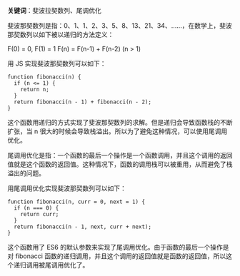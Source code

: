 **关键词**：斐波拉契数列、尾调优化

斐波那契数列是指：0、1、1、2、3、5、8、13、21、34、……，在数学上，斐波那契数列以如下被以递归的方法定义：

F(0) = 0, F(1) = 1
F(n) = F(n-1) + F(n-2) (n > 1)

用 JS 实现斐波那契数列可以如下：

```
function fibonacci(n) {
  if (n <= 1) {
    return n;
  }
  return fibonacci(n - 1) + fibonacci(n - 2);
}
```

这个函数用递归的方式实现了斐波那契数列的求解。但是递归会导致函数栈的不断扩张，当 n 很大的时候会导致栈溢出。所以为了避免这种情况，可以使用尾调用优化。

尾调用优化是指：一个函数的最后一个操作是一个函数调用，并且这个调用的返回值就是这个函数的返回值。这种情况下，函数的调用栈可以被重用，从而避免了栈溢出的问题。

用尾调用优化实现斐波那契数列可以如下：

```
function fibonacci(n, curr = 0, next = 1) {
  if (n === 0) {
    return curr;
  }
  return fibonacci(n - 1, next, curr + next);
}
```

这个函数用了 ES6 的默认参数来实现了尾调用优化。由于函数的最后一个操作是对 fibonacci 函数的递归调用，并且这个调用的返回值就是函数的返回值，所以这个递归调用被尾调用优化了。
